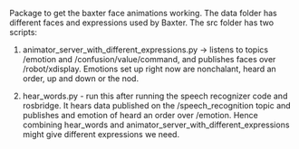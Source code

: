 Package to get the baxter face animations working. The data folder has different faces and expressions used by Baxter. The src folder has two scripts:

1) animator_server_with_different_expressions.py -> listens to topics /emotion and /confusion/value/command, and publishes faces over /robot/xdisplay. Emotions set up right now are nonchalant, heard an order, up and down or the nod.

2) hear_words.py - run this after running the speech recognizer code and rosbridge. It hears data published on the /speech_recognition topic and publishes and emotion of heard an order over /emotion. Hence combining hear_words and animator_server_with_different_expressions might give different expressions we need.
